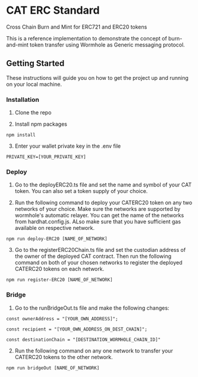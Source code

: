 # CAT ERC Standard
Cross Chain Burn and Mint for ERC721 and ERC20 tokens

This is a reference implementation to demonstrate the concept of burn-and-mint token transfer using Wormhole as Generic messaging protocol.

## Getting Started

 

These instructions will guide you on how to get the project up and running on your local machine.

 

### Installation

 

1. Clone the repo

 

2. Install npm packages

 `npm install`

 

3. Enter your wallet private key in the .env file

 `PRIVATE_KEY=[YOUR_PRIVATE_KEY]`

 

### Deploy

1. Go to the deployERC20.ts file and set the name and symbol of your CAT token. You can also set a token supply of your choice.



2. Run the following command to deploy your CATERC20 token on any two networks of your choice. Make sure the networks are supported by wormhole's automatic relayer. You can get the name of the networks from hardhat.config.js. ALso make sure that you have sufficient gas available on respective network.

 `npm run deploy-ERC20 [NAME_OF_NETWORK]`



3. Go to the registerERC20Chain.ts file and set the custodian address of the owner of the deployed CAT contract. Then run the following command on both of your chosen networks to register the deployed CATERC20 tokens on each network.

 `npm run register-ERC20 [NAME_OF_NETWORK]`




### Bridge

1. Go to the runBridgeOut.ts file and make the following changes:

 `const ownerAddress = "[YOUR_OWN_ADDRESS]";`

 `const recipient = "[YOUR_OWN_ADDRESS_ON_DEST_CHAIN]";`

 `const destinationChain = "[DESTINATION_WORMHOLE_CHAIN_ID]"`

 

2. Run the following command on any one network to transfer your CATERC20 tokens to the other network.

 `npm run bridgeOut [NAME_OF_NETWORK]`

